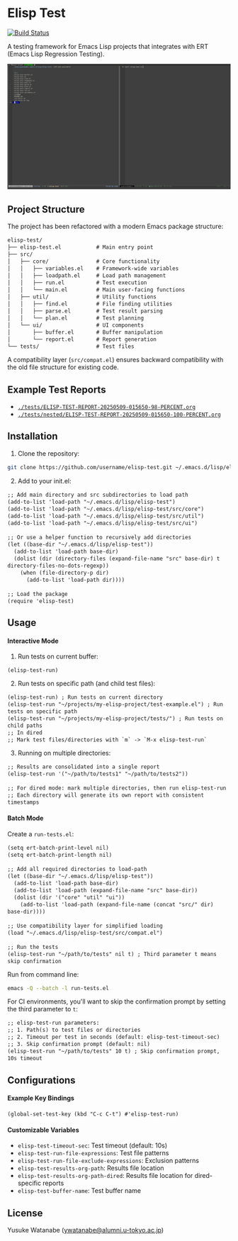 <!-- ---
!-- Timestamp: 2025-05-09 19:29:59
!-- Author: ywatanabe
!-- File: /home/ywatanabe/.emacs.d/lisp/elisp-test/README.md
!-- --- -->

# Elisp Test

[![Build Status](https://github.com/ywatanabe1989/elisp-test/workflows/run_tests/badge.svg)](https://github.com/ywatanabe1989/elisp-test/actions)

A testing framework for Emacs Lisp projects that integrates with ERT (Emacs Lisp Regression Testing).

![Demo GIF](./docs/emacs-gif-screenshot-2025-03-05-09:13:39.gif)

## Project Structure

The project has been refactored with a modern Emacs package structure:

```
elisp-test/
├── elisp-test.el           # Main entry point
├── src/
│   ├── core/               # Core functionality
│   │   ├── variables.el    # Framework-wide variables
│   │   ├── loadpath.el     # Load path management
│   │   ├── run.el          # Test execution
│   │   └── main.el         # Main user-facing functions
│   ├── util/               # Utility functions
│   │   ├── find.el         # File finding utilities
│   │   ├── parse.el        # Test result parsing
│   │   └── plan.el         # Test planning
│   └── ui/                 # UI components
│       ├── buffer.el       # Buffer manipulation
│       └── report.el       # Report generation
└── tests/                  # Test files
```

A compatibility layer (`src/compat.el`) ensures backward compatibility with the old file structure for existing code.

## Example Test Reports
- [`./tests/ELISP-TEST-REPORT-20250509-015650-98-PERCENT.org`](./tests/ELISP-TEST-REPORT-20250509-015650-98-PERCENT.org)
- [`./tests/nested/ELISP-TEST-REPORT-20250509-015650-100-PERCENT.org`](./tests/nested/ELISP-TEST-REPORT-20250509-015650-100-PERCENT.org)

## Installation
1. Clone the repository:
```bash
git clone https://github.com/username/elisp-test.git ~/.emacs.d/lisp/elisp-test
```

2. Add to your init.el:
```elisp
;; Add main directory and src subdirectories to load path
(add-to-list 'load-path "~/.emacs.d/lisp/elisp-test")
(add-to-list 'load-path "~/.emacs.d/lisp/elisp-test/src/core")
(add-to-list 'load-path "~/.emacs.d/lisp/elisp-test/src/util")
(add-to-list 'load-path "~/.emacs.d/lisp/elisp-test/src/ui")

;; Or use a helper function to recursively add directories
(let ((base-dir "~/.emacs.d/lisp/elisp-test"))
  (add-to-list 'load-path base-dir)
  (dolist (dir (directory-files (expand-file-name "src" base-dir) t directory-files-no-dots-regexp))
    (when (file-directory-p dir)
      (add-to-list 'load-path dir))))

;; Load the package
(require 'elisp-test)
```

## Usage
#### Interactive Mode
1. Run tests on current buffer:
```elisp
(elisp-test-run)
```

2. Run tests on specific path (and child test files):
```elisp
(elisp-test-run) ; Run tests on current directory
(elisp-test-run "~/projects/my-elisp-project/test-example.el") ; Run tests on specific path
(elisp-test-run "~/projects/my-elisp-project/tests/") ; Run tests on child paths
;; In dired
;; Mark test files/directories with `m` -> `M-x elisp-test-run`
```

3. Running on multiple directories:
```elisp
;; Results are consolidated into a single report
(elisp-test-run '("~/path/to/tests1" "~/path/to/tests2"))

;; For dired mode: mark multiple directories, then run elisp-test-run
;; Each directory will generate its own report with consistent timestamps
```

#### Batch Mode
Create a `run-tests.el`:
```elisp
(setq ert-batch-print-level nil)
(setq ert-batch-print-length nil)

;; Add all required directories to load-path
(let ((base-dir "~/.emacs.d/lisp/elisp-test"))
  (add-to-list 'load-path base-dir)
  (add-to-list 'load-path (expand-file-name "src" base-dir))
  (dolist (dir '("core" "util" "ui"))
    (add-to-list 'load-path (expand-file-name (concat "src/" dir) base-dir))))

;; Use compatibility layer for simplified loading
(load "~/.emacs.d/lisp/elisp-test/src/compat.el")

;; Run the tests
(elisp-test-run "~/path/to/tests" nil t) ; Third parameter t means skip confirmation
```

Run from command line:
```bash
emacs -Q --batch -l run-tests.el
```

For CI environments, you'll want to skip the confirmation prompt by setting the third parameter to `t`:
```elisp
;; elisp-test-run parameters:
;; 1. Path(s) to test files or directories
;; 2. Timeout per test in seconds (default: elisp-test-timeout-sec)
;; 3. Skip confirmation prompt (default: nil)
(elisp-test-run "~/path/to/tests" 10 t) ; Skip confirmation prompt, 10s timeout
```

## Configurations
#### Example Key Bindings
``` elisp
(global-set-test-key (kbd "C-c C-t") #'elisp-test-run)
```

#### Customizable Variables
- `elisp-test-timeout-sec`: Test timeout (default: 10s)
- `elisp-test-run-file-expressions`: Test file patterns
- `elisp-test-run-file-exclude-expressions`: Exclusion patterns
- `elisp-test-results-org-path`: Results file location
- `elisp-test-results-org-path-dired`: Results file location for dired-specific reports
- `elisp-test-buffer-name`: Test buffer name

## License
Yusuke Watanabe (ywatanabe@alumni.u-tokyo.ac.jp)

<!-- EOF -->